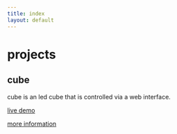 ```yaml
---
title: index
layout: default
---
```


# projects

## cube

cube is an led cube that is controlled via a web interface.

[live demo](cube/demo)

[more information](cube)

